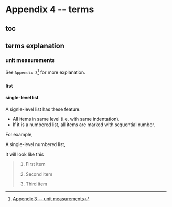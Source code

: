 # Appendix 4 -- terms
## toc
## terms explanation
### unit measurements
See `Appendix 3`[^1] for more explanation.

### list
#### single-level list
A signle-level list has these feature.

+ All items in same level (i.e. with same indentation).
+ If it is a numbered list, all items are marked with sequential number.

For example,

A single-level numbered list, 

It will look like this

> 1. First item
>
> 2. Second item
>
> 3. Third item
[^1]: [Appendix 3 -- unit measurements](https://github.com/40843245/XmlOfOffice/blob/main/Word/structure/Appendix%203%20--%20unit%20measurements.md)
